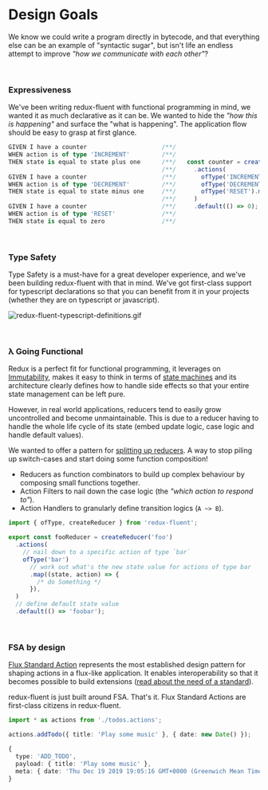 # Design Goals

We know we could write a program directly in bytecode,
and that everything else can be an example of "syntactic sugar",
but isn't life an endless attempt to improve
_"how we communicate with each other"_?

<br />

### Expressiveness

We've been writing redux-fluent with functional programming in mind,
we wanted it as much declarative as it can be.
We wanted to hide the _"how this is happening"_
and surface the "what is happening".
The application flow should be easy to grasp at first glance.

```typescript
GIVEN I have a counter                     /**/
WHEN action is of type 'INCREMENT'         /**/
THEN state is equal to state plus one      /**/   const counter = createReduce('counter')
                                           /**/     .actions(
GIVEN I have a counter                     /**/       ofType('INCREMENT').map((state) => state + 1),
WHEN action is of type 'DECREMENT'         /**/       ofType('DECREMENT').map((state) => state - 1),
THEN state is equal to state minus one     /**/       ofType('RESET').map(() => 0),
                                           /**/     )
GIVEN I have a counter                     /**/     .default(() => 0);
WHEN action is of type 'RESET'             /**/
THEN state is equal to zero                /**/
```

<br />

### Type Safety

Type Safety is a must-have for a great developer experience,
and we've been building redux-fluent with that in mind.
We've got first-class support for typescript declarations so that you can
benefit from it in your projects (whether they are on typescript or javascript).

![redux-fluent-typescript-definitions.gif](https://github.com/Code-Y/redux-fluent/blob/master/gitbook/redux-fluent-typescript-definitions.gif?raw=true)

<br />

### λ Going Functional

Redux is a perfect fit for functional programming,
it leverages on [Immutability](https://en.wikipedia.org/wiki/Immutable_object),
makes it easy to think in terms of [state machines](https://en.wikipedia.org/wiki/Mealy_machine)
and its architecture clearly defines how to handle side effects so that your
entire state management can be left pure.

However, in real world applications, reducers tend to easily
grow uncontrolled and become unmaintainable.
This is due to a reducer having to handle the whole life cycle of its
state (embed update logic, case logic and handle default values).

We wanted to offer a pattern for [splitting up reducers](https://redux.js.org/recipes/structuring-reducers/splitting-reducer-logic#splitting-up-reducer-logic).
A way to stop piling up switch-cases and start doing some function composition!

- Reducers as function combinators to build up complex behaviour by composing small functions together.
- Action Filters to nail down the case logic (the _"which action to respond to"_).
- Action Handlers to granularly define transition logics (`A ~> B`).

```typescript
import { ofType, createReducer } from 'redux-fluent';

export const fooReducer = createReducer('foo')
  .actions(
    // nail down to a specific action of type `bar`
    ofType('bar')
      // work out what's the new state value for actions of type bar
      .map((state, action) => {
        /* do Something */
      }),
  )
  // define default state value
  .default(() => 'foobar');
```

<br />

### FSA by design

[Flux Standard Action](https://github.com/redux-utilities/flux-standard-action)
represents the most established design pattern for
shaping actions in a flux-like application.
It enables interoperability so that it becomes possible to build
extensions ([read about the need of a standard](https://github.com/redux-utilities/flux-standard-action/issues/4)).

redux-fluent is just built around FSA. That's it.
Flux Standard Actions are first-class citizens in redux-fluent.

```typescript
import * as actions from './todos.actions';

actions.addTodo({ title: 'Play some music' }, { date: new Date() });

{
  type: 'ADD_TODO',
  payload: { title: 'Play some music' },
  meta: { date: 'Thu Dec 19 2019 19:05:16 GMT+0000 (Greenwich Mean Time)' },
}
```
